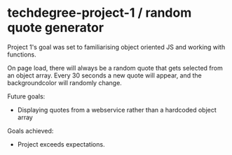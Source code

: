 # techdegree-project-1 / random quote generator


Project 1's goal was set to familiarising object oriented JS and working with functions. 

On page load, there will always be a random quote that gets selected from an object array. 
Every 30 seconds a new quote will appear, and the backgroundcolor will randomly change. 

Future goals:
* Displaying quotes from a webservice rather than a hardcoded object array

Goals achieved:
* Project exceeds expectations. 
